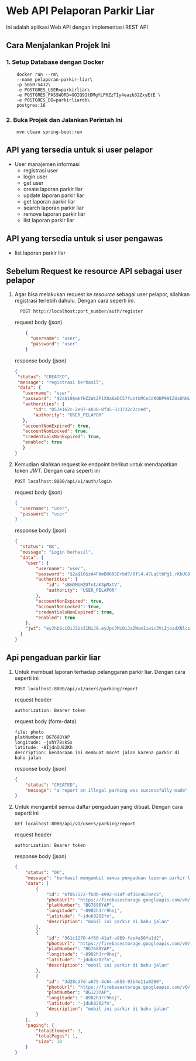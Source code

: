 # Web API Pelaporan Parkir Liar

Ini adalah aplikasi Web API dengan implementasi REST API

## Cara Menjalankan Projek Ini

### 1. Setup Database dengan Docker

```shell
    docker run --rm\
    --name pelaporan-parkir-liar\
    -p 5050:5432\
    -e POSTGRES_USER=parkirliar\
    -e POSTGRES_PASSWORD=GOIQ91tDMgYLP6ZzTIy4eazb32ZxyEtE \
    -e POSTGRES_DB=parkirliardb\
    postgres:16
```

### 2. Buka Projek dan Jalankan Perintah Ini

```shell
    mvn clean spring-boot:run
```

## API yang tersedia untuk si user pelapor

* User manajemen informasi
    * registrasi user
    * login user
    * get user
    * create laporan parkir liar
    * update laporan parkir liar
    * get laporan parkir liar
    * search laporan parkir liar
    * remove laporan parkir liar
    * list laporan parkir liar

## API yang tersedia untuk si user pengawas

* list laporan parkir liar

## Sebelum Request ke resource API sebagai user pelapor

1. Agar bisa melakukan request ke _resource_ sebagai user pelapor, silahkan registrasi terlebih dahulu. Dengan cara
   seperti ini.

   ```http request
     POST http://localhost:port_number/auth/register
   ```
   request body (json)
   ```json
       {
         "username": "user",
         "password": "user"
       }
   ```

   response body (json)
   ```json
   {
    "status": "CREATED",
    "message": "registrasi berhasil",
    "data": {
      "username": "user",
      "password": "$2a$10$mkfHZ2WzZP1XOa6mDC57fuVtkMCnCdKODP99IZUxUhNLy2dBlmGee",
      "authorities": {
          "id": "057e162c-2e97-4830-8f45-333732c2cced",
          "authority": "USER_PELAPOR"
      },
      "accountNonExpired": true,
      "accountNonLocked": true,
      "credentialsNonExpired": true,
      "enabled": true         
      }
   }
    ```

2.  Kemudian silahkan request ke endpoint berikut untuk mendapatkan token _JWT_. Dengan cara seperti ini
    ```http request
    POST localhost:8080/api/v1/auth/login
    ```

    request body (json)
    ```json
    {
      "username": "user",
      "password": "user"
    }
    ```
    
    response body (json)
    ```json
    {
      "status": "OK",
      "message": "Login berhasil",
      "data": {
        "user": {
            "username": "user",
            "password": "$2a$10$zA4FAmBU69SDrbd7/0fl4.47LqCtbPg1.rKkUG6c/3rVkmwnWDYtu",
            "authorities": {
                "id": "sBmDMUHZUTnIaK3pMxtV",
                "authority": "USER_PELAPOR"
            },
            "accountNonExpired": true,
            "accountNonLocked": true,
            "credentialsNonExpired": true,
            "enabled": true
        },
        "jwt": "eyJhbGciOiJSUzI1NiJ9.eyJpc3MiOiJzZWxmIiwic3ViIjoidXNlciIsImlhdCI6MTcwODI1NDMxMiwicm9sZXMiOiJVU0VSX1BFTEFQT1IifQ.kmHKFSN3dl0IS8K1YiYl2Lo6tPvZpCZcT5uUIsfLOnA3Uc2Oxtv3J8T1KWs4vdXpVn0Y4R9es9jM35RAFMzpPTEH_WikavMyolD_-_jW_iRwwv958wGFahVOSuJL2w1ywRRAtoekTs16FI3L1GyjkcZCtOqVPPA_E2H5D9zUEcSHbVphwRvokHPXHofz5VoeuufE7XCwX4bc2PBi8VT7IBahcjuOgq4cMkA3kaSCVGeXFjTEzJ8JKu7pnhHudwef5krQxxv8Nzy7L4etFXz_hD-DlOc4Z81IxtCDVeqOGwL_kkr2KeENEX8DZXUEtJnqCNJFw2R98i3EngZ_BDN4RA"
      }
    }
    ```
    
## Api pengaduan parkir liar

1.  Untuk membuat laporan terhadap pelanggaran parkir liar. Dengan cara seperti ini

    ```http request
    POST localhost:8080/api/v1/users/parking/report
    ```

    request header
    ```http request
    authorization: Bearer token
    ```
    request body (form-data)
    ```text
    file: photo
    platNumber: BG7688YAP
    longitude: -jshY78skSs
    latitude: -8IjdnIU82Kh
    description: kendaraan ini membuat macet jalan karena parkir di bahu jalan
    ```
    
    response body (json)
    ```json
    {
        "status": "CREATED",
        "message": "a report on illegal parking was successfully made"
    }
    ```

   2.   Untuk mengambil semua daftar pengaduan yang dibuat. Dengan cara seperti ini
    
        ```http request
        GET localhost:8080/api/v1/users/parking/report
        ```
    
        request header
        ```http request
        authorization: Bearer token
        ```
    
        response body (json)
        ```json
        {
            "status": "OK",
            "message": "berhasil mengambil semua pengaduan laporan parkir liar",
            "data": [
                {
                    "id": "6f057522-f6db-4992-b14f-8f36c4678ec5",
                    "photoUrl": "https://firebasestorage.googleapis.com/v0/b/parking-report.appspot.com/o/3f7d7baa-3020-4159-a7c6-2a9c10efe3af.jpeg?alt=media",
                    "platNumber": "BG7696YAP",
                    "longitude": "-8982h3rr9hsj",
                    "latitude": "-jduk8202fn",
                    "description": "mobil ini parkir di bahu jalan"
                },
                {
                    "id": "361c1270-4f60-41af-a869-fae4a50fa1d2",
                    "photoUrl": "https://firebasestorage.googleapis.com/v0/b/parking-report.appspot.com/o/02a34d6f-4cc1-4f18-ba89-e5d087753748.jpeg?alt=media",
                    "platNumber": "BG7688YAP",
                    "longitude": "-8982h3rr9hsj",
                    "latitude": "-jduk8202fn",
                    "description": "mobil ini parkir di bahu jalan"
                },
                {
                    "id": "3d28cd7d-a675-4c64-a653-93b4e11a0206",
                    "photoUrl": "https://firebasestorage.googleapis.com/v0/b/parking-report.appspot.com/o/78dea8cc-123e-4fc3-a2f2-7aa2c5f57528.jpeg?alt=media",
                    "platNumber": "BG123YAP",
                    "longitude": "-8982h3rr9hsj",
                    "latitude": "-jduk8202fn",
                    "description": "mobil ini parkir di bahu jalan"
                }
            ],
            "paging": {
                "totalElement": 3,
                "totalPages": 1,
                "size": 10
            }
        }
        ```


















